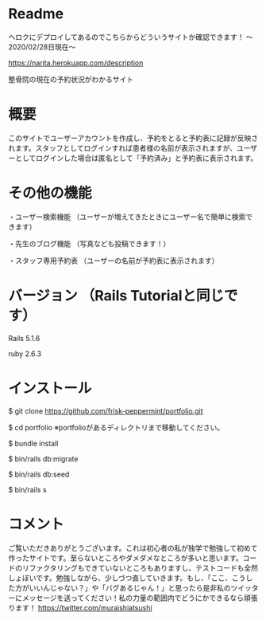 # Readme
ヘロクにデプロイしてあるのでこちらからどういうサイトか確認できます！ 〜2020/02/28日現在〜

https://narita.herokuapp.com/description

整骨院の現在の予約状況がわかるサイト


# 概要

このサイトでユーザーアカウントを作成し、予約をとると予約表に記録が反映されます。スタッフとしてログインすれば患者様の名前が表示されますが、ユーザーとしてログインした場合は匿名として「予約済み」と予約表に表示されます。

# その他の機能
・ユーザー検索機能 （ユーザーが増えてきたときにユーザー名で簡単に検索できます）

・先生のブログ機能 （写真なども投稿できます！）

・スタッフ専用予約表 （ユーザーの名前が予約表に表示されます）

# バージョン （Rails Tutorialと同じです）
Rails 5.1.6

ruby 2.6.3

# インストール
$ git clone https://github.com/frisk-peppermint/portfolio.git

$ cd portfolio ※portfolioがあるディレクトリまで移動してください。

$ bundle install

$ bin/rails db:migrate

$ bin/rails db:seed

$ bin/rails s

# コメント
ご覧いただきありがとうございます。これは初心者の私が独学で勉強して初めて作ったサイトです。至らないところやダメダメなところが多いと思います。コードのリファクタリングもできていないところもありますし、テストコードも全然しょぼいです。勉強しながら、少しづつ直していきます。もし、「ここ、こうした方がいいんじゃない？」や「バグあるじゃん！」と思ったら是非私のツイッターにメッセージを送ってください！私の力量の範囲内でどうにかできるなら頑張ります！ https://twitter.com/muraishiatsushi
